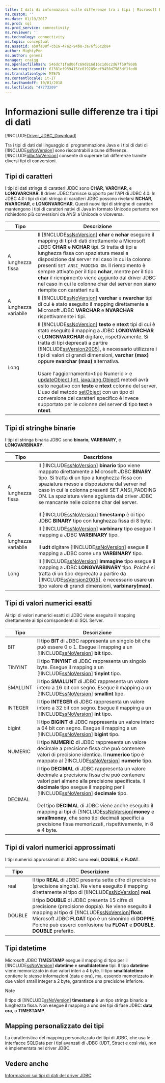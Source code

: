 ```yaml
---
title: I dati di informazioni sulle differenze tra i tipi | Microsoft Docs
ms.custom: ''
ms.date: 01/19/2017
ms.prod: sql
ms.prod_service: connectivity
ms.reviewer: ''
ms.technology: connectivity
ms.topic: conceptual
ms.assetid: ab8fa00f-cb16-47e2-94b8-3a76f56c2b84
author: MightyPen
ms.author: genemi
manager: craigg
ms.openlocfilehash: 546dc71fad06fc69d816d16c1d6c2d67f59f968b
ms.sourcegitcommit: 61381ef939415fe019285def9450d7583df1fed0
ms.translationtype: MTE75
ms.contentlocale: it-IT
ms.lasthandoff: 10/01/2018
ms.locfileid: "47773209"
---
```

# <a name="understanding-data-type-differences"></a>Informazioni sulle differenze tra i tipi di dati

[!INCLUDE[Driver_JDBC_Download](../../includes/driver_jdbc_download.md)]

Tra i tipi di dati del linguaggio di programmazione Java e i tipi di dati di [!INCLUDE[ssNoVersion](../../includes/ssnoversion-md.md)] sono riscontrabili alcune differenze. [!INCLUDE[jdbcNoVersion](../../includes/jdbcnoversion_md.md)] consente di superare tali differenze tramite diversi tipi di conversioni.  

## <a name="character-types"></a>Tipi di caratteri

I tipi di dati stringa di caratteri JDBC sono **CHAR**, **VARCHAR**, e **LONGVARCHAR**. Il driver JDBC fornisce supporto per l'API di JDBC 4.0. In JDBC 4.0 i tipi di dati stringa di caratteri JDBC possono rivelarsi **NCHAR**, **NVARCHAR**, e **LONGNVARCHAR**. Questi nuovi tipi di stringhe di caratteri mantengono i tipi di caratteri nativi di Java in formato Unicode pertanto non richiedono più conversioni da ANSI a Unicode o viceversa.  
  
| Tipo            | Descrizione                                                                                                                                                                                                                                                                                                                                                                                                                                                                                                                                                                                                                                                                                                                                                                                                                |
| --------------- | -------------------------------------------------------------------------------------------------------------------------------------------------------------------------------------------------------------------------------------------------------------------------------------------------------------------------------------------------------------------------------------------------------------------------------------------------------------------------------------------------------------------------------------------------------------------------------------------------------------------------------------------------------------------------------------------------------------------------------------------------------------------------------------------------------------------------- |
| A lunghezza fissa    | Il [!INCLUDE[ssNoVersion](../../includes/ssnoversion-md.md)] **char** e **nchar** eseguire il mapping di tipi di dati direttamente a Microsoft JDBC **CHAR** e **NCHAR** tipi. Si tratta di tipi a lunghezza fissa con spaziatura messi a disposizione dal server nel caso in cui la colonna presenti `SET ANSI_PADDING ON`. Il riempimento è sempre attivato per il tipo **nchar**, mentre per il tipo **char** il riempimento viene aggiunto dal driver JDBC nel caso in cui le colonne char del server non siano riempite con caratteri nulli.                                                                                                                                                                                                                                                                                                                                                                                      |
| A lunghezza variabile | Il [!INCLUDE[ssNoVersion](../../includes/ssnoversion-md.md)] **varchar** e **nvarchar** tipi di cui è stato eseguito il mapping direttamente a Microsoft JDBC **VARCHAR** e **NVARCHAR** rispettivamente i tipi.                                                                                                                                                                                                                                                                                                                                                                                                                                                                                                                                                                                                                                                 |
| Long            | Il [!INCLUDE[ssNoVersion](../../includes/ssnoversion-md.md)] **testo** e **ntext** tipi di cui è stato eseguito il mapping a JDBC **LONGVARCHAR** e **LONGNVARCHAR** digitare, rispettivamente. Si tratta di tipi deprecati a partire [!INCLUDE[ssVersion2005](../../includes/ssversion2005-md.md)], è necessario utilizzare i tipi di valori di grandi dimensioni, **varchar (max)** oppure **nvarchar (max)** alternativa.<br /><br /> Usare l'aggiornamento\<tipo Numeric > e [updateObject (int, java.lang.Object)](../../connect/jdbc/reference/updateobject-method-int-java-lang-object.md) metodi avrà esito negativo con **testo** e **ntext** colonne del server. L'uso del metodo [setObject](../../connect/jdbc/reference/setobject-method-sqlserverpreparedstatement.md) con un tipo di conversione dei caratteri specifico è invece supportato per le colonne del server di tipo **text** e **ntext**. |
  
## <a name="binary-string-types"></a>Tipi di stringhe binarie

I tipi di stringa binaria JDBC sono **binario**, **VARBINARY**, e **LONGVARBINARY**.  
  
| Tipo            | Descrizione                                                                                                                                                                                                                                                                                                                                                                                                                                                                          |
| --------------- | ------------------------------------------------------------------------------------------------------------------------------------------------------------------------------------------------------------------------------------------------------------------------------------------------------------------------------------------------------------------------------------------------------------------------------------------------------------------------------------ |
| A lunghezza fissa    | Il [!INCLUDE[ssNoVersion](../../includes/ssnoversion-md.md)] **binario** tipo viene mappato direttamente a Microsoft JDBC **BINARY** tipo. Si tratta di un tipo a lunghezza fissa con spaziatura messo a disposizione dal server nel caso in cui la colonna presenti SET ANSI_PADDING ON. La spaziatura viene aggiunta dal driver JDBC se mancante nelle colonne char del server.<br /><br /> Il [!INCLUDE[ssNoVersion](../../includes/ssnoversion-md.md)] **timestamp** è di tipo JDBC **BINARY** tipo con lunghezza fissa di 8 byte. |
| A lunghezza variabile | Il [!INCLUDE[ssNoVersion](../../includes/ssnoversion-md.md)] **varbinary** tipo esegue il mapping a JDBC **VARBINARY** tipo.<br /><br /> Il **udt** digitare [!INCLUDE[ssNoVersion](../../includes/ssnoversion-md.md)] esegue il mapping a JDBC come una **VARBINARY** tipo.                                                                                                                                                                                                                                 |
| Long            | Il [!INCLUDE[ssNoVersion](../../includes/ssnoversion-md.md)] **immagine** tipo esegue il mapping a JDBC **LONGVARBINARY** tipo. Poiché si tratta di un tipo deprecato a partire da [!INCLUDE[ssVersion2005](../../includes/ssversion2005-md.md)], è necessario usare un tipo valore di grandi dimensioni, **varbinary(max)**.                                                                                                                                                                                           |
  
## <a name="exact-numeric-types"></a>Tipi di valori numerici esatti

Ai tipi di valori numerici esatti di JDBC viene eseguito il mapping direttamente ai tipi corrispondenti di SQL Server.  
  
| Tipo     | Descrizione                                                                                                                                                                                                                                                                                                                                                                                                                                                                                   |
| -------- | --------------------------------------------------------------------------------------------------------------------------------------------------------------------------------------------------------------------------------------------------------------------------------------------------------------------------------------------------------------------------------------------------------------------------------------------------------------------------------------------- |
| BIT      | Il tipo **BIT** di JDBC rappresenta un singolo bit che può essere 0 o 1. Esegue il mapping a un [!INCLUDE[ssNoVersion](../../includes/ssnoversion-md.md)] **bit** tipo.                                                                                                                                                                                                                                                                                                                                       |
| TINYINT  | Il tipo **TINYINT** di JDBC rappresenta un singolo byte. Esegue il mapping a un [!INCLUDE[ssNoVersion](../../includes/ssnoversion-md.md)] **tinyint** tipo.                                                                                                                                                                                                                                                                                                                                                 |
| SMALLINT | Il tipo **SMALLINT** di JDBC rappresenta un valore intero a 16 bit con segno. Esegue il mapping a un [!INCLUDE[ssNoVersion](../../includes/ssnoversion-md.md)] **smallint** tipo.                                                                                                                                                                                                                                                                                                                                     |
| INTEGER  | Il tipo **INTEGER** di JDBC rappresenta un valore intero a 32 bit con segno. Esegue il mapping a un [!INCLUDE[ssNoVersion](../../includes/ssnoversion-md.md)] **int** tipo.                                                                                                                                                                                                                                                                                                                                           |
| bigint   | Il tipo **BIGINT** di JDBC rappresenta un valore intero a 64 bit con segno. Esegue il mapping a un [!INCLUDE[ssNoVersion](../../includes/ssnoversion-md.md)] **bigint** tipo.                                                                                                                                                                                                                                                                                                                                         |
| NUMERIC  | Il tipo **NUMERIC** di JDBC rappresenta un valore decimale a precisione fissa che può contenere valori di precisione identica. Il **numerico** tipo è mappato al [!INCLUDE[ssNoVersion](../../includes/ssnoversion-md.md)] **numeric** tipo.                                                                                                                                                                                                                                                                   |
| DECIMAL  | Il tipo **DECIMAL** di JDBC rappresenta un valore decimale a precisione fissa che può contenere valori pari almeno alla precisione specificata. Il **decimale** tipo esegue il mapping per il [!INCLUDE[ssNoVersion](../../includes/ssnoversion-md.md)] **decimale** tipo.<br /><br /> Del tipo **DECIMAL** di JDBC viene anche eseguito il mapping ai tipi di [!INCLUDE[ssNoVersion](../../includes/ssnoversion-md.md)]**money** e **smallmoney**, che sono tipi decimali specifici a precisione fissa memorizzati, rispettivamente, in 8 e 4 byte. |
  
## <a name="approximate-numeric-types"></a>Tipi di valori numerici approssimati

I tipi numerici approssimati di JDBC sono **reali**, **DOUBLE**, e **FLOAT**.  
  
| Tipo   | Descrizione                                                                                                                                                                                                                                                                                                   |
| ------ | ------------------------------------------------------------------------------------------------------------------------------------------------------------------------------------------------------------------------------------------------------------------------------------------------------------- |
| real   | Il tipo **REAL** di JDBC presenta sette cifre di precisione (precisione singola). Ne viene eseguito il mapping direttamente al tipo di [!INCLUDE[ssNoVersion](../../includes/ssnoversion-md.md)] **real**.                                                                                                                                     |
| DOUBLE | Il tipo **DOUBLE** di JDBC presenta 15 cifre di precisione (precisione doppia). Ne viene eseguito il mapping al tipo di [!INCLUDE[ssNoVersion](../../includes/ssnoversion-md.md)]**float**. Microsoft JDBC **FLOAT** tipo è un sinonimo di **DOPPIE**. Poiché può esserci confusione tra **FLOAT** e **DOUBLE**, **DOUBLE** preferito. |
  
## <a name="datetime-types"></a>Tipi datetime

Microsoft JDBC **TIMESTAMP** esegue il mapping di tipo per il [!INCLUDE[ssNoVersion](../../includes/ssnoversion-md.md)] **datetime** e **smalldatetime** tipi. Il tipo **datetime** viene memorizzato in due valori interi a 4 byte. Il tipo **smalldatetime** contiene le stesse informazioni (data e ora), ma, essendo memorizzato in due valori small integer a 2 byte, garantisce una precisione inferiore.  
  
> [!NOTE]  
> Il tipo di [!INCLUDE[ssNoVersion](../../includes/ssnoversion-md.md)] **timestamp** è un tipo stringa binario a lunghezza fissa. Non esegue il mapping a uno dei tipi di fase JDBC: **data**, **ora**, o **TIMESTAMP**.  
  
## <a name="custom-type-mapping"></a>Mapping personalizzato dei tipi

La caratteristica del mapping personalizzato dei tipi di JDBC, che usa le interfacce SQLData per i tipi avanzati di JDBC (UDT, Struct e così via), non è implementata nel driver JDBC.  
  
## <a name="see-also"></a>Vedere anche

[Informazioni sui tipi di dati del driver JDBC](../../connect/jdbc/understanding-the-jdbc-driver-data-types.md)  
